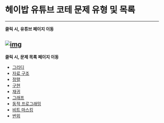 # 헤이밥 유튜브 코테 문제 유형 및 목록
---
**클릭 시, 유튜브 페이지 이동** <br>

[![img](https://github.com/kymjaehong/backjoon-list/blob/master/img.png)](https://www.youtube.com/watch?v=rUWf0mhcrQk&t=1s)
<br>
---
**클릭 시, 문제 목록 페이지 이동** <br>

+ [그리디](https://github.com/kymjaehong/backjoon-list/tree/master/greedy)<br>
+ [자료 구조](https://github.com/kymjaehong/backjoon-list/tree/master/data-structure)<br>
+ [정렬](https://github.com/kymjaehong/backjoon-list/tree/master/sort)<br>
+ [구현](https://github.com/kymjaehong/backjoon-list/tree/master/implementation)<br>
+ [재귀](https://github.com/kymjaehong/backjoon-list/tree/master/recursive)<br>
+ [그래프](https://github.com/kymjaehong/backjoon-list/tree/master/graph)<br>
+ [동적 프로그래밍](https://github.com/kymjaehong/backjoon-list/tree/master/dp)<br>
+ [비트 마스킹](https://github.com/kymjaehong/backjoon-list/tree/master/bit-masking)<br>
+ [번외](https://github.com/kymjaehong/backjoon-list/tree/master/extra)<br>


